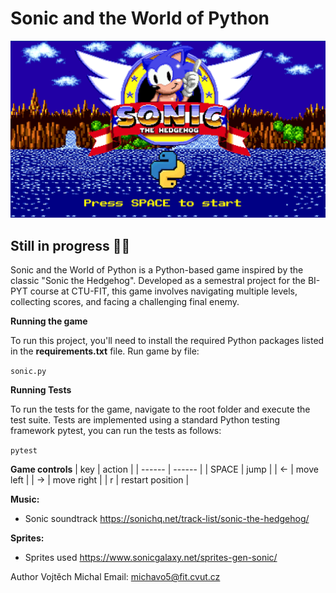 # Sonic and the World of Python

![Game Screenshot](https://github.com/Vojtech-M/Sonic-and-the-World-of-Python/blob/main/game/assets/screenshot.PNG)


## Still in progress 👨‍🏭


Sonic and the World of Python is a Python-based game inspired by the classic "Sonic the Hedgehog". Developed as a semestral project for the BI-PYT course at CTU-FIT, this game involves navigating multiple levels, collecting scores, and facing a challenging final enemy.

**Running the game**

To run this project, you'll need to install the required Python packages listed in the **requirements.txt** file. 
Run game by file:

`sonic.py`

**Running Tests**

To run the tests for the game, navigate to the root folder and execute the test suite. Tests are implemented using a standard Python testing framework pytest, you can run the tests as follows:

`pytest`


**Game controls**
| key | action |
| ------ | ------ |
|   SPACE    |    jump    |
|   ←   |   move left     |
|   →    |   move right     |
|   r    |   restart position    |


**Music:**
- Sonic soundtrack https://sonichq.net/track-list/sonic-the-hedgehog/


**Sprites:**
- Sprites used https://www.sonicgalaxy.net/sprites-gen-sonic/


Author
Vojtěch Michal
Email: michavo5@fit.cvut.cz
